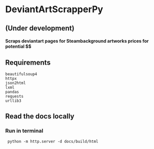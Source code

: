 # DeviantArtScrapperPy
## (Under development)
#### Scraps deviantart pages for Steambackground artworks prices for potential $$
## Requirements 

<code>beautifulsoup4</code> <br>
<code>httpx</code> <br>
<code>json2html</code> <br>
<code>lxml</code> <br>
<code>pandas</code> <br>
<code>requests</code> <br>
<code>urllib3</code> <br>

## Read the docs locally
### Run in terminal
<code> python -m http.server -d docs/build/html </code>
